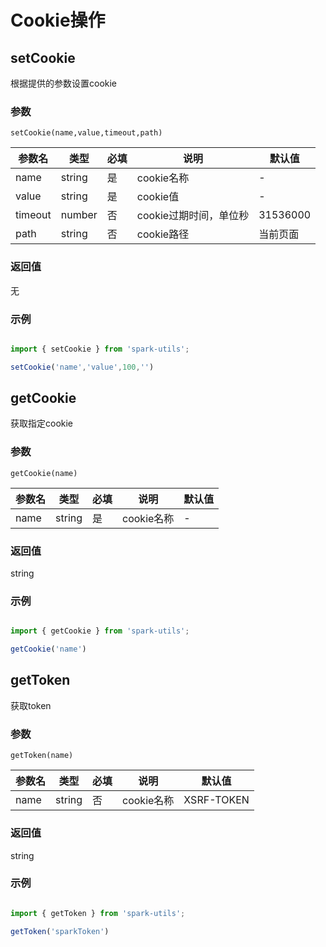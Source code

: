 # Cookie操作

## setCookie

根据提供的参数设置cookie

### 参数

`setCookie(name,value,timeout,path)`

| 参数名 | 类型 | 必填 | 说明 | 默认值 |
| --- | --- | --- | --- | --- |
| name | string | 是 | cookie名称 | - |
| value | string | 是 | cookie值 | - |
| timeout | number | 否 | cookie过期时间，单位秒 | 31536000 |
| path | string | 否 | cookie路径 | 当前页面 |

### 返回值

无

### 示例

```js

import { setCookie } from 'spark-utils';

setCookie('name','value',100,'')

```

## getCookie

获取指定cookie

### 参数

`getCookie(name)`

| 参数名 | 类型 | 必填 | 说明 | 默认值 |
| --- | --- | --- | --- | --- |
| name | string | 是 | cookie名称 | - |

### 返回值

string

### 示例

```js

import { getCookie } from 'spark-utils';

getCookie('name')

```

## getToken

获取token

### 参数

`getToken(name)`

| 参数名 | 类型 | 必填 | 说明 | 默认值 |
| --- | --- | --- | --- | --- |
| name | string | 否 | cookie名称 | XSRF-TOKEN |

### 返回值

string

### 示例

```js

import { getToken } from 'spark-utils';

getToken('sparkToken')

```
